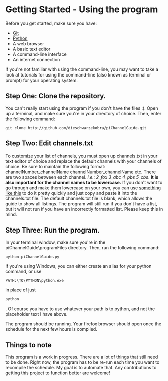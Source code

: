# Getting Started - Using the program

Before you get started, make sure you have:

* [Git](http://git-scm.com/downloads)
* [Python](http://www.python.org/getit/)
* A web browser
* A basic text editor
* A command-line interface
* An internet connection

If you're not familiar with using the command-line, you may want to take a look at tutorials for using the command-line (also known as terminal or prompt) for your operating system.


## Step One: Clone the repository.

You can't really start using the program if you don't have the files :). Open up a terminal, and make sure you're in your directory of choice. Then, enter the following command:

```
git clone http://github.com/dieschwarzekobra/piChannelGuide.git
```

## Step Two: Edit channels.txt

To customize your list of channels, you must open up channels.txt in your text editor of choice and replace the default channels with your channels of choice. Be sure to maintain the following format: channelNumber_channelName  channelNumber_channelName  etc. There are two spaces between each channel. *i.e.: 2_fox  3_abc  4_pbs  5_cbs*. **It is also important for the channel names to be lowercase.** If you don't want to go through and make them lowercase on your own, you can use [something like this](http://www.textcaseconverter.com/) to do it pretty quickly and just copy and paste it into the channels.txt file. The default channels.txt file is blank, which allows the guide to show all listings. The program will still run if you don't have a list, but it will not run if you have an incorrectly formatted list. Please keep this in mind.

## Step Three: Run the program.

In your terminal window, make sure you're in the piChannelGuide\programFiles directory. Then, run the following command:

```
python piChannelGuide.py
```

If you're using Windows, you can either create an alias for your python command, or use 
```
PATH:\TO\PYTHON\python.exe
```
 in place of just
```
python
```
. Of course you have to use whatever your path is to python, and not the placeholder text I have above.

The program should be running. Your firefox browser should open once the schedule for the next few hours is compiled.

## Things to note

This program is a work in progress. There are a lot of things that still need to be done. Right now, the program has to be re-run each time you want to recompile the schedule. My goal is to automate that. Any contributions to getting this project to function better are welcome!
